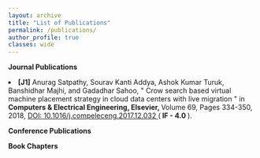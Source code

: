 ```yaml
---
layout: archive
title: "List of Publications"
permalink: /publications/
author_profile: true
classes: wide
---
```

<!-- <ul style="list-style-type: none; padding-left: 0;">
  <li><strong>J1.</strong> First item</li>
  <li><strong>J2.</strong> Second item</li>
  <li><strong>J3.</strong> Third item</li>
</ul> -->
**Journal Publications**
<li>
 <strong>[J1]</strong> Anurag Satpathy</b>, Sourav Kanti Addya, Ashok Kumar Turuk, Banshidhar Majhi, and Gadadhar Sahoo, " Crow search based virtual machine placement strategy in cloud data centers with live migration " in <b>Computers & Electrical Engineering, Elsevier, </b> Volume 69, Pages 334-350, 2018, <a href="https://doi.org/10.1016/j.compeleceng.2017.12.032"> DOI: 10.1016/j.compeleceng.2017.12.032 </a> (<b> IF - 4.0 </b>).
</li>

**Conference Publications**


**Book Chapters**
